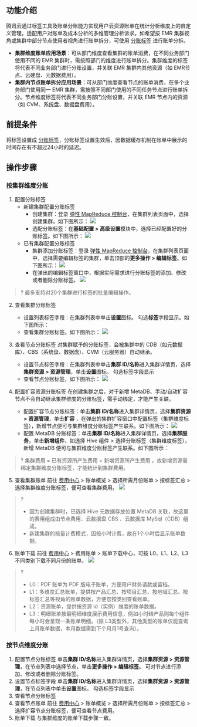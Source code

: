 ## 功能介绍
腾讯云通过标签工具及账单分账能力实现用户云资源账单在统计分析维度上的自定义管理，适配用户对账单及成本分析的多维管理分析诉求。如希望按 EMR 集群视角或集群中部分节点使用者视角进行账单拆分，可使用 [分账标签](https://intl.cloud.tencent.com/document/product/555/32276) 进行账单分拆。

- **集群维度账单应用场景**：可从部门维度查看集群的账单消费，在不同业务部门使用不同的 EMR 集群时，需按照部门的维度进行账单拆分。集群维度的标签将代表不同业务部门进行分账设置，并关联 EMR 集群内其他资源（如 EMR节点、云硬盘、元数据费用）。
- **集群内节点账单拆分应用场景**：可从部门维度查看节点的账单消费，在多个业务部门使用同一 EMR 集群，需按照不同部门使用的不同任务节点进行账单拆分。节点维度标签将代表不同业务部门分账设置，并关联 EMR 节点内的资源（如 CVM、系统盘、数据盘费用）。

## 前提条件
将标签设置成 [分账标签](https://intl.cloud.tencent.com/document/product/555/32276)，分账标签设置生效后，因数据缓存机制在账单中展示的时间存在有不超过24小时的延迟。

## 操作步骤
### 按集群维度分账
1. 配置分账标签
	- 新建集群配置分账标签
		- 创建集群：登录 [弹性 MapReduce 控制台](https://console.cloud.tencent.com/emr)，在集群列表页面中，选择创建集群。如下图所示：
		![](https://staticintl.cloudcachetci.com/yehe/backend-news/9xx7125_%E5%9B%BD%E9%99%8533.png)
		- 选配分账标签：在**基础配置 > 高级设置**模块中，选择已经配置好的分账标签。如下图所示：
		![](https://staticintl.cloudcachetci.com/yehe/backend-news/Qfvj248_%E5%9B%BD%E9%99%8534.png)
	- 已有集群配置分账标签
		- 集群添加分账标签：登录 [弹性 MapReduce 控制台](https://console.cloud.tencent.com/emr)，在集群列表页面中，选择需要编辑标签的集群，单击顶部的**更多操作 > 编辑标签**。如下图所示：
		![](https://staticintl.cloudcachetci.com/yehe/backend-news/UcAH367_%E5%9B%BD%E9%99%8535.png)
		- 在弹出的编辑标签窗口中，根据实际需求进行分账标签的添加、修改或者删除分账标签。
		![](https://staticintl.cloudcachetci.com/yehe/backend-news/tF2b481_%E5%9B%BD%E9%99%8536.png)
>? 最多支持对20个集群进行标签的批量编辑操作。

2. 查看集群分账标签
	- 设置列表标签字段：在集群列表中单击**设置**图标。
	勾选**标签**字段显示。如下图所示：
	- 查看集群分账标签。如下图所示：
	![](https://staticintl.cloudcachetci.com/yehe/backend-news/NPkb457_%E5%9B%BD%E9%99%8539.png)
	
3. 查看节点分账标签
	对集群赋予的分账标签，会被集群中的 CDB（如元数据库）、CBS（系统盘、数据盘）、CVM（云服务器）自动继承。
	- 设置节点标签字段：在集群列表中单击**集群 ID/名称**进入集群详情页，选择**集群资源 > 资源管理**，单击**设置**图标。
	勾选标签字段显示
	- 查看节点分账标签，如下图所示：
	![](https://staticintl.cloudcachetci.com/yehe/backend-news/zTyV426_%E5%9B%BD%E9%99%8542.png)
	
4. 配置扩容资源分账标签
	在创建集群之后，对于新增 MetaDB、手动/自动扩容节点不会自动继承集群维度的分账标签，需手动绑定，才能产生关联。
	- 配置扩容节点分账标签：单击**集群 ID/名称**进入集群详情页，选择**集群资源 > 资源管理**，单击**扩容** ，在弹出的集群扩容窗口中配置标签（集群维度标签），新增节点便可与集群维度分账标签产生联系。如下图所示：
	![](https://staticintl.cloudcachetci.com/yehe/backend-news/Q8v3583_%E5%9B%BD%E9%99%8543.png)
	- 配置 MetaDB 分账标签：单击**集群 ID/名称**进入集群详情页，选择**集群服务**，单击**新增组件**，如选择 Hive 组件 > 选择分账标签（集群维度标签），新增 MetaDB 便可与集群维度分账标签产生联系。如下图所示：
>? 集群费用 = 已有资源所产生费用 + 新增资源所产生费用 ，故新增资源需绑定集群维度分账标签，才能统计到集群费用。

5. 查看集群账单
前往 [费用中心](https://console.cloud.tencent.com/expense/bill/overview)  > 账单概览 > 选择所需月份账单 > 按标签汇总 > 选择集群维度分账标签，便可查看集群费用。
![](https://staticintl.cloudcachetci.com/yehe/backend-news/ziBn686_%E5%9B%BD%E9%99%8545.png)
>? 
>- 因为创建集群时，已选择 Hive 元数据存放位置 MetaDB 关联，故这里的费用组成由节点费用、云数据盘 CBS 、云数据库 MySql（CDB）组成。
>- 新建集群的按量计费模式，因按小时计费，故在1个小时后显示账单数据。

6. 账单下载
前往 [费用中心](https://console.cloud.tencent.com/expense/bill/overview)  > 费用账单 > 账单下载中心，可按 L0、L1、L2、L3不同类别下载不同月份的账单。
![](https://staticintl.cloudcachetci.com/yehe/backend-news/2SGW801_%E5%9B%BD%E9%99%8546.png)
>? 
>- L0：PDF 账单为 PDF 版电子账单，方便用户财务请款或留档。
>- L1：多维度汇总账单，提供按产品汇总、按项目汇总、按地域汇总、按标签汇总等视角的账单数据，方便您按类别查看账单。
>- L2：资源账单，提供按资源 id（实例）维度的账单数据。
>- L3：明细账单按最明细维度展示费用信息，例如小时结产品则每个组件每小时会呈现一条账单明细。（除 L3类型外，其他类型的账单仅能查询上月账单数据，本月数据需到下个月月1号查询）。

### 按节点维度分账
1. 配置节点分账标签
单击**集群 ID/名称**进入集群详情页，选择**集群资源 > 资源管理**，在节点列表中选择节点，单击**更多操作 > 编辑标签**。
可对节点进行添加、修改或者删除分账标签。
2. 设置节点标签字段
单击**集群 ID/名称**进入集群详情页，选择**集群资源 > 资源管理**，在节点列表中单击**设置**图标。
勾选标签字段显示
3. 查看节点分账标签
4. 查看节点账单
前往 [费用中心](https://console.cloud.tencent.com/expense/bill/overview)  > 账单概览 > 选择所需月份账单 > 按标签汇总 > 选择扩容节点分账标签，便可查看节点费用。
5. 账单下载
与集群维度的账单下载步骤一致。

